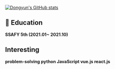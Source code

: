 [![Dongyun's GitHub stats](https://github-readme-stats.vercel.app/api?username=dth12)](https://github.com/anuraghazra/github-readme-stats)

## 🔭 Education
**SSAFY 5th (2021.01~ 2021.10)**

## Interesting
**problem-solving  python  JavaScript  vue.js  react.js**


